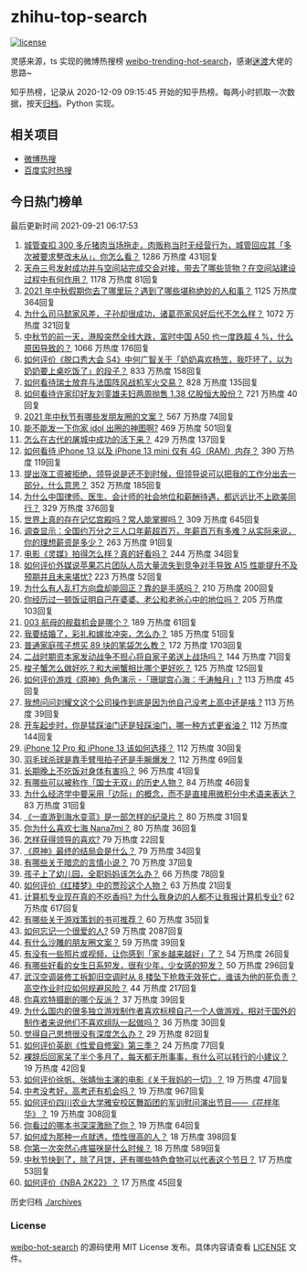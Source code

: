 # zhihu-top-search

[![license](https://img.shields.io/github/license/Arrackisarookie/zhihu-top-search)](https://github.com/Arrackisarookie/zhihu-top-search/blob/master/LICENSE)

灵感来源，ts 实现的微博热搜榜 [weibo-trending-hot-search](https://github.com/justjavac/weibo-trending-hot-search)，感谢[迷渡](https://github.com/justjavac)大佬的思路~

知乎热榜，记录从 2020-12-09 09:15:45 开始的知乎热榜。每两小时抓取一次数据，按天[归档](./archives)。Python 实现。

## 相关项目
+ [微博热搜](https://github.com/Arrackisarookie/weibo-hot-search)
+ [百度实时热搜](https://github.com/Arrackisarookie/baidu-hot-search)

## 今日热门榜单

<!-- Rank Begin -->

最后更新时间 2021-09-21 06:17:53

1. [城管查扣 300 多斤猪肉当场拖走，肉贩称当时无经营行为，城管回应其「多次被要求整改未从」，你怎么看？](https://www.zhihu.com/question/487654571) 1286 万热度 431回复
1. [天舟三号发射成功并与空间站完成交会对接，带去了哪些货物？在空间站建设过程中有何作用？](https://www.zhihu.com/question/487898231) 1178 万热度 81回复
1. [2021 年中秋假期你去了哪里玩？遇到了哪些堪称绝妙的人和事？](https://www.zhihu.com/question/487274740) 1125 万热度 364回复
1. [为什么司马懿家风差，子孙却很成功，诸葛亮家风好后代不怎么样？](https://www.zhihu.com/question/473668109) 1072 万热度 321回复
1. [中秋节的前一天，港股突然全线大跌，富时中国 A50 也一度跌超 4 %，什么原因导致的？](https://www.zhihu.com/question/487940504) 1066 万热度 176回复
1. [如何评价《脱口秀大会 S4》中何广智关于「奶奶喜欢杨笠，我吓坏了，以为奶奶要上桌吃饭了」的段子？](https://www.zhihu.com/question/485441053) 833 万热度 158回复
1. [如何看待瑞士放弃与法国阵风战机军火交易？](https://www.zhihu.com/question/487903774) 828 万热度 135回复
1. [如何看待许家印好友刘銮雄夫妇两周抛售 1.38 亿股恒大股份？](https://www.zhihu.com/question/487572780) 721 万热度 40回复
1. [2021 年中秋节有哪些发朋友圈的文案？](https://www.zhihu.com/question/486156028) 567 万热度 74回复
1. [能不能发一下你家 idol 出圈的神图啊?](https://www.zhihu.com/question/480021456) 469 万热度 501回复
1. [怎么在古代的屠城中成功的活下来？](https://www.zhihu.com/question/20638408) 429 万热度 137回复
1. [如何看待 iPhone 13 以及 iPhone 13 mini  仅有 4G（RAM）内存？](https://www.zhihu.com/question/487156929) 390 万热度 119回复
1. [提出涨工资被拒绝，领导说是还不到时候，但领导说可以把我的工作分出去一部分，什么意思？](https://www.zhihu.com/question/474092672) 352 万热度 185回复
1. [为什么中国律师、医生、会计师的社会地位和薪酬待遇，都远远比不上欧美同行？](https://www.zhihu.com/question/486570444) 329 万热度 376回复
1. [世界上真的存在记忆宫殿吗？常人能掌握吗？](https://www.zhihu.com/question/22519910) 309 万热度 645回复
1. [调查显示：全国约万分之三人口年薪超百万，年薪百万有多难？从实际来说，你的理想薪资是多少？](https://www.zhihu.com/question/487694489) 263 万热度 91回复
1. [电影《灵媒》拍得怎么样？真的好看吗？](https://www.zhihu.com/question/487456764) 244 万热度 34回复
1. [如何评价外媒说苹果芯片团队人员大量流失到竞争对手导致 A15 性能提升不及预期并且未来堪忧?](https://www.zhihu.com/question/487209741) 223 万热度 52回复
1. [为什么有人乱打方向盘却能回正？靠的是手感吗？](https://www.zhihu.com/question/473550294) 210 万热度 200回复
1. [你经历过一顿饭证明自己在婆婆、老公和老爸心中的地位吗？](https://www.zhihu.com/question/482319340) 205 万热度 103回复
1. [003 航母的舰载机会是哪个？](https://www.zhihu.com/question/484220361) 189 万热度 61回复
1. [我要结婚了，彩礼和嫁妆冲突，怎么办？](https://www.zhihu.com/question/487336103) 185 万热度 51回复
1. [普通家庭孩子想买 89 块的笔袋怎么教？](https://www.zhihu.com/question/412814432) 172 万热度 1703回复
1. [二战时期资本家发动战争不担心将自家子弟送上战场吗？](https://www.zhihu.com/question/484995263) 144 万热度 71回复
1. [梭子蟹怎么做好吃？和大闸蟹相比哪个更好吃？](https://www.zhihu.com/question/478389154) 125 万热度 125回复
1. [如何评价游戏《原神》角色演示 -「珊瑚宫心海：千涛触月」?](https://www.zhihu.com/question/487930749) 113 万热度 45回复
1. [我想问问刘耀文这个公司操作到底是因为他自己没考上高中还是啥 ?](https://www.zhihu.com/question/487530581) 113 万热度 39回复
1. [开车起步时，你是猛踩油门还是轻踩油门，哪一种方式更省油？](https://www.zhihu.com/question/454188537) 112 万热度 144回复
1. [iPhone 12 Pro 和 iPhone 13 该如何选择？](https://www.zhihu.com/question/487221028) 112 万热度 30回复
1. [羽毛球杀球是靠手臂甩拍子还是手腕爆发？](https://www.zhihu.com/question/437090535) 112 万热度 69回复
1. [长期晚上不吃饭对身体有害吗？](https://www.zhihu.com/question/311716580) 96 万热度 41回复
1. [有哪些可以被称作「国士无双」的历史人物？](https://www.zhihu.com/question/28882313) 84 万热度 46回复
1. [为什么经济学中要采用「边际」的概念，而不是直接用微积分中术语来表达？](https://www.zhihu.com/question/475108550) 83 万热度 31回复
1. [《一直游到海水变蓝》是一部怎样的纪录片？](https://www.zhihu.com/question/373790087) 80 万热度 31回复
1. [你为什么喜欢七海 Nana7mi？](https://www.zhihu.com/question/471180232) 80 万热度 36回复
1. [怎样获得领导的喜欢?](https://www.zhihu.com/question/414743835) 79 万热度 22回复
1. [《原神》最终的结局会是什么？](https://www.zhihu.com/question/481776328) 79 万热度 34回复
1. [有哪些关于暗恋的言情小说？](https://www.zhihu.com/question/55331956) 70 万热度 37回复
1. [孩子上了幼儿园，全职妈妈该怎么办？](https://www.zhihu.com/question/487144187) 66 万热度 78回复
1. [如何评价《红楼梦》中的贾珍这个人物？](https://www.zhihu.com/question/470778440) 63 万热度 21回复
1. [计算机专业现在真的不吃香吗? 为什么我身边的人都不让我报计算机专业?](https://www.zhihu.com/question/470635141) 62 万热度 617回复
1. [有哪些关于游戏策划的书可推荐？](https://www.zhihu.com/question/20000882) 60 万热度 35回复
1. [如何忘记一个很爱的人?](https://www.zhihu.com/question/463974363) 59 万热度 2087回复
1. [有什么沙雕的朋友圈文案？](https://www.zhihu.com/question/479197730) 59 万热度 39回复
1. [有没有一些照片或视频，让你感到「家乡越来越好」了？](https://www.zhihu.com/question/487165159) 54 万热度 26回复
1. [有哪些好看的女生日系短发，很有少年，少女感的短发？](https://www.zhihu.com/question/370583548) 50 万热度 296回复
1. [武汉空调装修工拆卸旧空调时从 8 楼坠下抢救无效死亡，谁该为他的死负责？高空作业时应如何规避风险？](https://www.zhihu.com/question/487806156) 44 万热度 217回复
1. [你喜欢特摄剧的哪个反派？](https://www.zhihu.com/question/487147130) 37 万热度 39回复
1. [为什么国内的很多独立游戏制作者喜欢标榜自己一个人做游戏，相对于国外的制作者来说他们不喜欢组队一起做吗？](https://www.zhihu.com/question/482019045) 36 万热度 30回复
1. [觉得自己思想很没有深度怎么办？](https://www.zhihu.com/question/472876997) 29 万热度 82回复
1. [如何评价英剧《性爱自修室》第三季？](https://www.zhihu.com/question/487371776) 24 万热度 77回复
1. [裸辞后回家呆了半个多月了，每天都无所事事，有什么可以转行的小建议？](https://www.zhihu.com/question/479780950) 19 万热度 42回复
1. [如何评价徐帆、张婧怡主演的电影《关于我妈的一切》？](https://www.zhihu.com/question/485556631) 19 万热度 47回复
1. [中考没考好，高考还有机会吗？](https://www.zhihu.com/question/475840454) 19 万热度 967回复
1. [如何评价四川农业大学雅安校区舞蹈团的军训慰问演出节目——《花样年华》？](https://www.zhihu.com/question/487656234) 19 万热度 308回复
1. [你看过的哪本书深深激励了你？](https://www.zhihu.com/question/484146401) 19 万热度 64回复
1. [如何成为那种一点就透，悟性很高的人？](https://www.zhihu.com/question/300313253) 18 万热度 398回复
1. [你第一次突然心疼猫咪是什么时候？](https://www.zhihu.com/question/447735643) 18 万热度 589回复
1. [中秋节快到了，除了月饼，还有哪些特色食物可以代表这个节日？](https://www.zhihu.com/question/484655989) 17 万热度 53回复
1. [如何评价《NBA 2K22》？](https://www.zhihu.com/question/485960210) 17 万热度 45回复
<!-- Rank End -->

历史归档 [./archives](./archives)

### License

[weibo-hot-search](https://github.com/Arrackisarookie/zhihu-top-search) 的源码使用 MIT License 发布。具体内容请查看 [LICENSE](./LICENSE) 文件。
